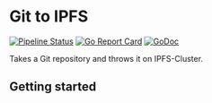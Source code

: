 # Git to IPFS

[![Pipeline Status](https://gitlab.com/NatoBoram/git-to-ipfs/badges/master/pipeline.svg)](https://gitlab.com/NatoBoram/git-to-ipfs/commits/master)
[![Go Report Card](https://goreportcard.com/badge/gitlab.com/NatoBoram/git-to-ipfs)](https://goreportcard.com/report/gitlab.com/NatoBoram/git-to-ipfs)
[![GoDoc](https://godoc.org/gitlab.com/NatoBoram/git-to-ipfs?status.svg)](https://godoc.org/gitlab.com/NatoBoram/git-to-ipfs)

Takes a Git repository and throws it on IPFS-Cluster.

## Getting started
